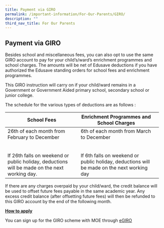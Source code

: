 ```yaml
---
title: Payment via GIRO
permalink: /important-information/For-Our-Parents/GIRO/
description: ""
third_nav_title: For Our Parents
---
```

## Payment via GIRO


Besides school and miscellaneous fees, you can also opt to use the same GIRO account to pay for your child’s/ward’s enrichment programmes and school charges. The amounts will be net of Edusave deductions if you have authorized the Edusave standing orders for school fees and enrichment programmes.

This GIRO instruction will carry on if your child/ward remains in a Government or Government Aided primary school, secondary school or junior college.

The schedule for the various types of deductions are as follows :

| School Fees                                                                                                                                                | Enrichment Programmes and School Charges                                                                                                        |   |
|------------------------------------------------------------------------------------------------------------------------------------------------------------|-------------------------------------------------------------------------------------------------------------------------------------------------|---|
| 26th of each month from February to December<br><br> <br>If 26th falls on weekend or public holiday, deductions will be made on the next working day.<br>  | 6th of each month from March to December<br><br> <br>If 6th falls on weekend or public holiday, deductions will be made on the next working day |   |

If there are any charges overpaid by your child/ward, the credit balance will be used to offset future fees payable in the same academic year. Any excess credit balance (after offsetting future fees) will then be refunded to this GIRO account by the end of the following month.

<u>**How to apply**</u>

You can sign up for the GIRO scheme with MOE through [eGIRO](https://www.moe.gov.sg/financial-matters/fees)
